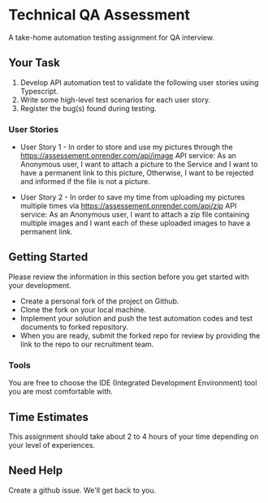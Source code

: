 # Technical QA Assessment
A take-home automation testing assignment for QA interview.

## Your Task
1.	Develop API automation test to validate the following user stories using Typescript.
2.	Write some high-level test scenarios for each user story.
3.	Register the bug(s) found during testing.

### User Stories
* User Story 1 - 
In order to store and use my pictures through the https://assessement.onrender.com/api/image API service:
As an Anonymous user,
I want to attach a picture to the Service
and I want to have a permanent link to this picture,
Otherwise, I want to be rejected and informed if the file is not a picture.

* User Story 2 - 
In order to save my time from uploading my pictures multiple times via https://assessement.onrender.com/api/zip API service:
As an Anonymous user,
I want to attach a zip file containing multiple images
and I want each of these uploaded images to have a permanent link.

## Getting Started
Please review the information in this section before you get started with your development. 

* Create a personal fork of the project on Github.
* Clone the fork on your local machine.
* Implement your solution and push the test automation codes and test documents to forked repository.
* When you are ready, submit the forked repo for review by providing the link to the repo to our recruitment team.

### Tools
You are free to choose the IDE (Integrated Development Environment) tool you are most comfortable with.

## Time Estimates
This assignment should take about 2 to 4 hours of your time depending on your level of experiences. 

## Need Help
Create a github issue. We'll get back to you.
